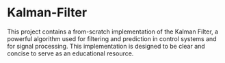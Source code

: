 # Kalman-Filter
This project contains a from-scratch implementation of the Kalman Filter, a powerful algorithm used for filtering and prediction in control systems and for signal processing. This implementation is designed to be clear and concise to serve as an educational resource.
